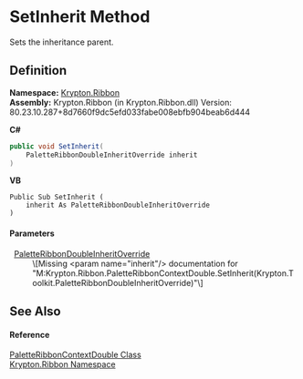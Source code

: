 # SetInherit Method


Sets the inheritance parent.



## Definition
**Namespace:** <a href="1e9bc734-cff9-e9b8-f013-94cdac669794.md">Krypton.Ribbon</a>  
**Assembly:** Krypton.Ribbon (in Krypton.Ribbon.dll) Version: 80.23.10.287+8d7660f9dc5efd033fabe008ebfb904beab6d444

**C#**
``` C#
public void SetInherit(
	PaletteRibbonDoubleInheritOverride inherit
)
```
**VB**
``` VB
Public Sub SetInherit ( 
	inherit As PaletteRibbonDoubleInheritOverride
)
```



#### Parameters
<dl><dt>  <a href="bbb91a02-1f2d-ff1c-ad36-6e5baf473540.md">PaletteRibbonDoubleInheritOverride</a></dt><dd>\[Missing &lt;param name="inherit"/&gt; documentation for "M:Krypton.Ribbon.PaletteRibbonContextDouble.SetInherit(Krypton.Toolkit.PaletteRibbonDoubleInheritOverride)"\]</dd></dl>

## See Also


#### Reference
<a href="65f0fbe5-062b-835a-1c1f-da4f7cfc054c.md">PaletteRibbonContextDouble Class</a>  
<a href="1e9bc734-cff9-e9b8-f013-94cdac669794.md">Krypton.Ribbon Namespace</a>  

